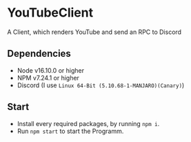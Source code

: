 # YouTubeClient
A Client, which renders YouTube and send an RPC to Discord
## Dependencies
* Node v16.10.0 or higher
* NPM v7.24.1 or higher
* Discord (I use `Linux 64-Bit (5.10.68-1-MANJARO)(Canary)`)
## Start
* Install every required packages, by running `npm i`.
* Run `npm start` to start the Programm.
